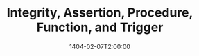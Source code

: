 ---
type: lecture
date: 1404-02-07T2:00:00
title: Integrity, Assertion, Procedure, Function, and Trigger
tldr: "Integrity Constraints (ICs), CHECK, Assertions and limitations of DBMS, Trigger, Procedure, Functions, and examples"
thumbnail: /static_files/thumbnails/16-Assertion-Trigger-Fucntion.png
links: 
    - url: /static_files/slides/16-Assertion-Trigger-Fucntion.pdf
      name: slides  
hide_from_announcments: true
---